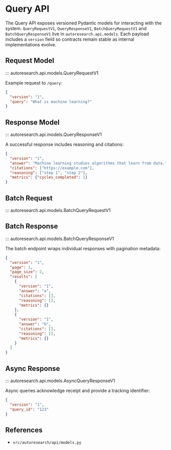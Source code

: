 # Query API

The Query API exposes versioned Pydantic models for interacting with the
system. `QueryRequestV1`, `QueryResponseV1`, `BatchQueryRequestV1` and
`BatchQueryResponseV1` live in `autoresearch.api.models`. Each payload includes
a `version` field so contracts remain stable as internal implementations
evolve.

## Request Model

::: autoresearch.api.models.QueryRequestV1

Example request to `/query`:

```json
{
  "version": "1",
  "query": "What is machine learning?"
}
```

## Response Model

::: autoresearch.api.models.QueryResponseV1

A successful response includes reasoning and citations:

```json
{
  "version": "1",
  "answer": "Machine learning studies algorithms that learn from data.",
  "citations": ["https://example.com"],
  "reasoning": ["step 1", "step 2"],
  "metrics": {"cycles_completed": 1}
}
```

## Batch Request

::: autoresearch.api.models.BatchQueryRequestV1

## Batch Response

::: autoresearch.api.models.BatchQueryResponseV1

The batch endpoint wraps individual responses with pagination metadata:

```json
{
  "version": "1",
  "page": 1,
  "page_size": 2,
  "results": [
    {
      "version": "1",
      "answer": "a",
      "citations": [],
      "reasoning": [],
      "metrics": {}
    },
    {
      "version": "1",
      "answer": "b",
      "citations": [],
      "reasoning": [],
      "metrics": {}
    }
  ]
}
```

## Async Response

::: autoresearch.api.models.AsyncQueryResponseV1

Async queries acknowledge receipt and provide a tracking identifier:

```json
{
  "version": "1",
  "query_id": "123"
}
```

## References

- `src/autoresearch/api/models.py`
